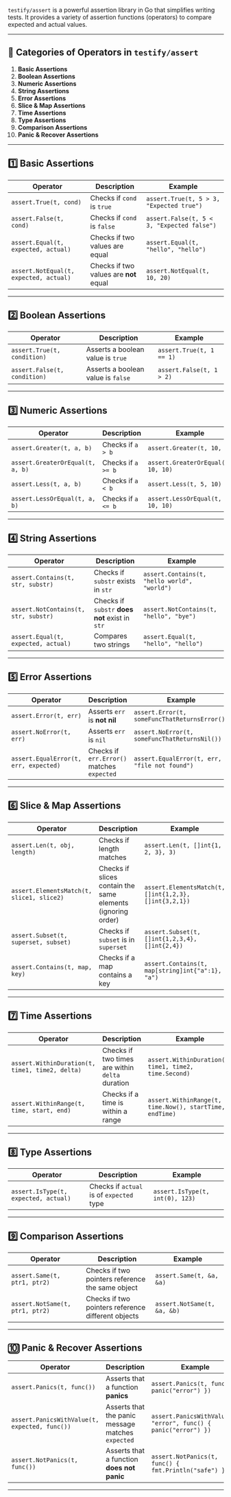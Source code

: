 `testify/assert` is a powerful assertion library in Go that simplifies writing tests. It provides a variety of assertion functions (operators) to compare expected and actual values.

---

## **📌 Categories of Operators in `testify/assert`**
1. **Basic Assertions**  
2. **Boolean Assertions**  
3. **Numeric Assertions**  
4. **String Assertions**  
5. **Error Assertions**  
6. **Slice & Map Assertions**  
7. **Time Assertions**  
8. **Type Assertions**  
9. **Comparison Assertions**  
10. **Panic & Recover Assertions**  

---

## **1️⃣ Basic Assertions**
| Operator                     | Description | Example |
|------------------------------|------------|---------|
| `assert.True(t, cond)`       | Checks if `cond` is `true` | `assert.True(t, 5 > 3, "Expected true")` |
| `assert.False(t, cond)`      | Checks if `cond` is `false` | `assert.False(t, 5 < 3, "Expected false")` |
| `assert.Equal(t, expected, actual)` | Checks if two values are equal | `assert.Equal(t, "hello", "hello")` |
| `assert.NotEqual(t, expected, actual)` | Checks if two values are **not** equal | `assert.NotEqual(t, 10, 20)` |

---

## **2️⃣ Boolean Assertions**
| Operator                     | Description | Example |
|------------------------------|------------|---------|
| `assert.True(t, condition)`  | Asserts a boolean value is `true` | `assert.True(t, 1 == 1)` |
| `assert.False(t, condition)` | Asserts a boolean value is `false` | `assert.False(t, 1 > 2)` |

---

## **3️⃣ Numeric Assertions**
| Operator                        | Description | Example |
|---------------------------------|------------|---------|
| `assert.Greater(t, a, b)`      | Checks if `a > b` | `assert.Greater(t, 10, 5)` |
| `assert.GreaterOrEqual(t, a, b)` | Checks if `a >= b` | `assert.GreaterOrEqual(t, 10, 10)` |
| `assert.Less(t, a, b)`         | Checks if `a < b` | `assert.Less(t, 5, 10)` |
| `assert.LessOrEqual(t, a, b)`  | Checks if `a <= b` | `assert.LessOrEqual(t, 10, 10)` |

---

## **4️⃣ String Assertions**
| Operator                       | Description | Example |
|--------------------------------|------------|---------|
| `assert.Contains(t, str, substr)` | Checks if `substr` exists in `str` | `assert.Contains(t, "hello world", "world")` |
| `assert.NotContains(t, str, substr)` | Checks if `substr` **does not** exist in `str` | `assert.NotContains(t, "hello", "bye")` |
| `assert.Equal(t, expected, actual)` | Compares two strings | `assert.Equal(t, "hello", "hello")` |

---

## **5️⃣ Error Assertions**
| Operator                   | Description | Example |
|----------------------------|------------|---------|
| `assert.Error(t, err)`     | Asserts `err` is **not nil** | `assert.Error(t, someFuncThatReturnsError())` |
| `assert.NoError(t, err)`   | Asserts `err` is `nil` | `assert.NoError(t, someFuncThatReturnsNil())` |
| `assert.EqualError(t, err, expected)` | Checks if `err.Error()` matches `expected` | `assert.EqualError(t, err, "file not found")` |

---

## **6️⃣ Slice & Map Assertions**
| Operator                       | Description | Example |
|--------------------------------|------------|---------|
| `assert.Len(t, obj, length)`  | Checks if length matches | `assert.Len(t, []int{1, 2, 3}, 3)` |
| `assert.ElementsMatch(t, slice1, slice2)` | Checks if slices contain the same elements (ignoring order) | `assert.ElementsMatch(t, []int{1,2,3}, []int{3,2,1})` |
| `assert.Subset(t, superset, subset)` | Checks if `subset` is in `superset` | `assert.Subset(t, []int{1,2,3,4}, []int{2,4})` |
| `assert.Contains(t, map, key)` | Checks if a map contains a key | `assert.Contains(t, map[string]int{"a":1}, "a")` |

---

## **7️⃣ Time Assertions**
| Operator                          | Description | Example |
|-----------------------------------|------------|---------|
| `assert.WithinDuration(t, time1, time2, delta)` | Checks if two times are within `delta` duration | `assert.WithinDuration(t, time1, time2, time.Second)` |
| `assert.WithinRange(t, time, start, end)` | Checks if a time is within a range | `assert.WithinRange(t, time.Now(), startTime, endTime)` |

---

## **8️⃣ Type Assertions**
| Operator                    | Description | Example |
|-----------------------------|------------|---------|
| `assert.IsType(t, expected, actual)` | Checks if `actual` is of `expected` type | `assert.IsType(t, int(0), 123)` |

---

## **9️⃣ Comparison Assertions**
| Operator                   | Description | Example |
|----------------------------|------------|---------|
| `assert.Same(t, ptr1, ptr2)` | Checks if two pointers reference the same object | `assert.Same(t, &a, &a)` |
| `assert.NotSame(t, ptr1, ptr2)` | Checks if two pointers reference different objects | `assert.NotSame(t, &a, &b)` |

---

## **🔟 Panic & Recover Assertions**
| Operator                     | Description | Example |
|------------------------------|------------|---------|
| `assert.Panics(t, func())`  | Asserts that a function **panics** | `assert.Panics(t, func() { panic("error") })` |
| `assert.PanicsWithValue(t, expected, func())` | Asserts that the panic message matches `expected` | `assert.PanicsWithValue(t, "error", func() { panic("error") })` |
| `assert.NotPanics(t, func())` | Asserts that a function **does not panic** | `assert.NotPanics(t, func() { fmt.Println("safe") })` |

---
